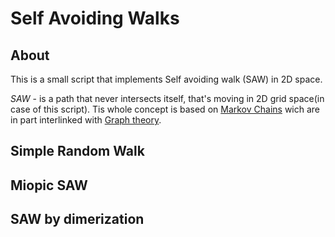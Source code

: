 # Self Avoiding Walks #

## About ##

This is a small script that implements Self avoiding walk (SAW) in 2D space.

*SAW* - is a path that never intersects itself, that's moving in 2D grid space(in case of this script).
Tis whole concept is based on [Markov Chains](https://en.wikipedia.org/wiki/Markov_chain) wich are in part interlinked with [Graph theory](https://en.wikipedia.org/wiki/Graph_theory).

## Simple Random Walk ##

## Miopic SAW ##

## SAW by dimerization ##
